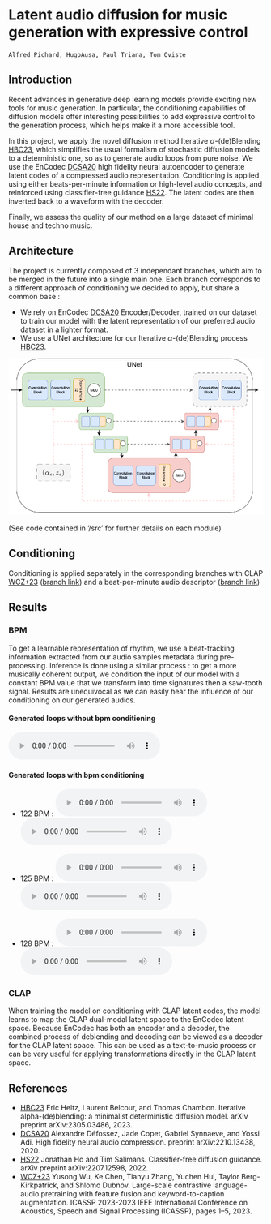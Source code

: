 # Latent audio diffusion for music generation with expressive control
    Alfred Pichard, HugoAusa, Paul Triana, Tom Oviste

## Introduction
Recent advances in generative deep learning models provide exciting new tools for music generation. In particular, the conditioning capabilities of diffusion models offer interesting possibilities to add expressive control to the generation process, which helps make it a more accessible tool. 

In this project, we apply the novel diffusion method Iterative $\alpha$-(de)Blending [HBC23](https://arxiv.org/abs/2305.03486), which simplifies the usual formalism of stochastic diffusion models to a deterministic one, so as to generate audio loops from pure noise. We use the EnCodec [DCSA20](https://arxiv.org/abs/2210.13438) high fidelity neural autoencoder to generate latent codes of a compressed audio representation. Conditioning is applied using either beats-per-minute information or high-level audio concepts, and reinforced using classifier-free guidance [HS22](https://arxiv.org/abs/2207.12598). The latent codes are then inverted back to a waveform with the decoder. 

Finally, we assess the quality of our method on a large dataset of minimal house and techno music.

## Architecture
The project is currently composed of 3 independant branches, which aim to be merged in the future into a single main one. Each branch corresponds to a different approach of conditioning we decided to apply, but share a common base :
  - We rely on EnCodec [DCSA20](https://arxiv.org/abs/2210.13438) Encoder/Decoder, trained on our dataset to train our model with the latent representation of our preferred audio dataset in a lighter format.
  - We use a UNet architecture for our Iterative $\alpha$-(de)Blending process [HBC23](https://arxiv.org/abs/2305.03486).
  
![UNet architecture png](resources/figures/UNet.png)

(See code contained in ’/src’ for further details on each module)

## Conditioning
Conditioning is applied separately in the corresponding branches with CLAP [WCZ+23](https://arxiv.org/abs/2211.06687) ([branch link](https://github.com/AlfredPichard/LADMG/tree/clap)) and a beat-per-minute audio descriptor ([branch link](https://github.com/AlfredPichard/LADMG/tree/bpm_conditioning))

## Results
### BPM
To get a learnable representation of rhythm, we use a beat-tracking information extracted from our audio samples metadata during pre-processing. Inference is done using a similar process : to get a more musically coherent output, we condition the input of our model with a constant BPM value that we transform into time signatures then a saw-tooth signal. Results are unequivocal as we can easily hear the influence of our conditioning on our generated audios.

#### Generated loops without bpm conditioning

<audio src="resources/audios/generated_1_no_bpm.m4a" controls title="N0_BPM"></audio>

#### Generated loops with bpm conditioning 

- 122 BPM :
<audio src="resources/audios/generated_audio_1_122bpm.m4a" controls title="122_BPM_1"></audio>
<audio src="resources/audios/generated_audio_9_122bpm.m4a" controls title="122_BPM_2"></audio>

- 125 BPM : 
<audio src="resources/audios/generated_audio_3_125bpm.m4a" controls title="125_BPM_1"></audio>
<audio src="resources/audios/generated_audio_6_125bpm.m4a" controls title="125_BPM_2"></audio>

- 128 BPM :
<audio src="resources/audios/generated_audio_4_128bpm.m4a" controls title="128_BPM_1"></audio>
<audio src="resources/audios/generated_audio_5_128bpm.m4a" controls title="128_BPM_2"></audio>


### CLAP
When training the model on conditioning with CLAP latent codes, the model learns to map the CLAP dual-modal latent space to the EnCodec latent space. Because EnCodec has both an encoder and a decoder, the combined process of deblending and decoding can be viewed as a decoder for the CLAP latent space. This can be used as a text-to-music process or can be very useful for applying transformations directly in the CLAP latent space.


## References
 - [HBC23](https://arxiv.org/abs/2305.03486) Eric Heitz, Laurent Belcour, and Thomas Chambon. Iterative alpha-(de)blending: a minimalist deterministic diffusion model. arXiv preprint arXiv:2305.03486, 2023.
 - [DCSA20](https://arxiv.org/abs/2210.13438) Alexandre Défossez, Jade Copet, Gabriel Synnaeve, and Yossi Adi. High fidelity neural audio compression. preprint arXiv:2210.13438, 2020.
 - [HS22](https://arxiv.org/abs/2207.12598) Jonathan Ho and Tim Salimans. Classifier-free diffusion guidance. arXiv preprint arXiv:2207.12598, 2022.
 - [WCZ+23](https://arxiv.org/abs/2211.06687) Yusong Wu, Ke Chen, Tianyu Zhang, Yuchen Hui, Taylor Berg-Kirkpatrick, and Shlomo Dubnov. Large-scale contrastive language-audio pretraining with feature fusion and keyword-to-caption augmentation. ICASSP 2023-2023 IEEE International Conference on Acoustics, Speech and Signal Processing (ICASSP), pages 1–5, 2023.
